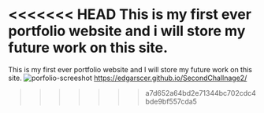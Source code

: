 <<<<<<< HEAD
This is my first ever portfolio website and i will store my future work on this site.
=======
This is my first ever portfolio website and I will store my future work on this site.
![porfolio-screeshot](https://user-images.githubusercontent.com/108669663/205723426-8d357291-bb59-4ba4-84f4-df3bbae35bb9.png)
https://edgarscer.github.io/SecondChallnage2/
>>>>>>> a7d652a64bd2e71344bc702cdc4bde9bf557cda5
